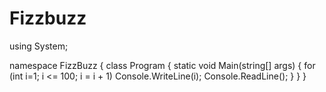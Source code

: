 # Fizzbuzz
using System;

namespace FizzBuzz
{
    class Program
    {
        static void Main(string[] args)
        {
            for (int i=1; i <= 100; i = i + 1) 
            Console.WriteLine(i);
            Console.ReadLine();
        }
    }
}
